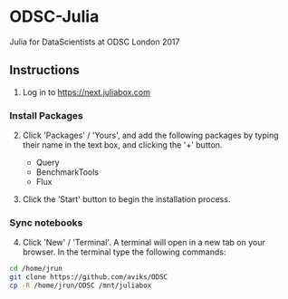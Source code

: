 # ODSC-Julia

Julia for DataScientists at ODSC London 2017

## Instructions

1. Log in to https://next.juliabox.com

### Install Packages

2. Click 'Packages' / 'Yours', and add the following packages by typing their name in the text box, and clicking the '+' button.
    * Query
    * BenchmarkTools
    * Flux

3. Click the 'Start' button to begin the installation process. 

### Sync notebooks

4. Click 'New' / 'Terminal'. A terminal will open in a new tab on your browser. In the terminal type the following commands: 

```bash
cd /home/jrun
git clone https://github.com/aviks/ODSC
cp -R /home/jrun/ODSC /mnt/juliabox
```


